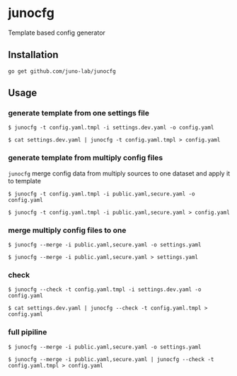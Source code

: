 # junocfg

Template based config  generator

## Installation

```
go get github.com/juno-lab/junocfg
```

## Usage

### generate template from one settings file

```
$ junocfg -t config.yaml.tmpl -i settings.dev.yaml -o config.yaml

$ cat settings.dev.yaml | junocfg -t config.yaml.tmpl > config.yaml
```

### generate template from multiply config files

`junocfg` merge config data from multiply sources to one dataset and apply it to template

```
$ junocfg -t config.yaml.tmpl -i public.yaml,secure.yaml -o config.yaml

$ junocfg -t config.yaml.tmpl -i public.yaml,secure.yaml > config.yaml
```

### merge multiply config files to one

```
$ junocfg --merge -i public.yaml,secure.yaml -o settings.yaml

$ junocfg --merge -i public.yaml,secure.yaml > settings.yaml
```


### check

```
$ junocfg --check -t config.yaml.tmpl -i settings.dev.yaml -o config.yaml

$ cat settings.dev.yaml | junocfg --check -t config.yaml.tmpl > config.yaml
```

### full pipiline

```
$ junocfg --merge -i public.yaml,secure.yaml -o settings.yaml

$ junocfg --merge -i public.yaml,secure.yaml | junocfg --check -t config.yaml.tmpl > config.yaml
```

